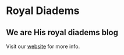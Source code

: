 # Royal Diadems

## We are His royal diadems blog

Visit our [website](https://royal-diadems.vercel.app) for more info.
